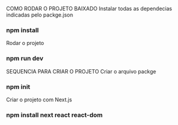 COMO RODAR O PROJETO BAIXADO
Instalar todas as dependecias indicadas pelo packge.json
### npm install

Rodar o projeto
### npm run dev



SEQUENCIA PARA CRIAR O PROJETO
Criar o arquivo packge
### npm init

Criar o projeto com Next.js
### npm install next react react-dom